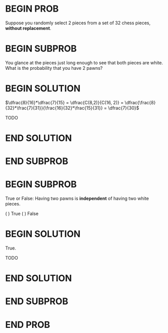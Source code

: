 # BEGIN PROB

Suppose you randomly select 2 pieces from a set of 32
chess pieces, **without replacement**.

# BEGIN SUBPROB

You glance at the pieces just long enough to see that both
pieces are white. What is the probability that you have 2 pawns?

# BEGIN SOLUTION

$\dfrac{8}{16}*\dfrac{7}{15} = \dfrac{C(8,2)}{C(16, 2)} = \dfrac{\frac{8}{32}*\frac{7}{31}}{\frac{16}{32}*\frac{15}{31}} = \dfrac{7}{30}$

TODO

# END SOLUTION

# END SUBPROB

# BEGIN SUBPROB

True or False: Having two pawns is **independent** of having
two white pieces.

( ) True
( ) False

# BEGIN SOLUTION

True.

TODO

# END SOLUTION

# END SUBPROB

# END PROB
